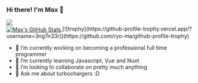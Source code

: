 ### Hi there! I'm Max 👋

<a href="https://github.com/3ng7n33r/3ng7n33r">
  <img align="center" src="https://github-readme-stats.vercel.app/api/top-langs/?username=3ng7n33r&layout=compact&hide=html&title_color=ffffff&text_color=c9cacc&icon_color=2bbc8a&bg_color=1d1f21" />
</a>
<br>
<a href="https://github.com/3ng7n33r/3ng7n33r">
  <img align="center" src="https://github-readme-stats.vercel.app/api?username=3ng7n33r&show_icons=true&line_height=27&count_private=true&title_color=ffffff&text_color=c9cacc&icon_color=2bbc8a&bg_color=1d1f21" alt="Max's GitHub Stats" />
</a>
[![trophy](https://github-profile-trophy.vercel.app/?username=3ng7n33r)](https://github.com/ryo-ma/github-profile-trophy)

- 🔭 I’m currently working on becoming a professional full time programmer
- 🌱 I’m currently learning Javascript, Vue and Nuxt
- 👯 I’m looking to collaborate on pretty much anything
- 💬 Ask me about turbochargers :D 
